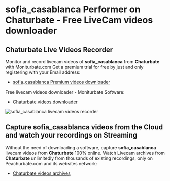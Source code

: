 # sofia_casablanca Performer on Chaturbate - Free LiveCam videos downloader

## Chaturbate Live Videos Recorder

Monitor and record livecam videos of **sofia_casablanca** from **Chaturbate** with Moniturbate.com
Get a premium trial for free by just and only registering with your Email address:
* [sofia_casablanca Premium videos downloader](https://moniturbate.com/request-demo-licence-key.html)

Free livecam videos downloader - Moniturbate Software:
* [Chaturbate videos downloader](https://moniturbate.com/moniturbate-download-software.html)

![sofia_casablanca livecam videos recorder](https://peachurnet.com/templates/moniturbate-software.png)


## Capture sofia_casablanca videos from the Cloud and watch your recordings on Streaming

Without the need of downloading a software, capture **sofia_casablanca** livecam videos from **Chaturbate** 100% online.
Watch Livecam archives from **Chaturbate** unlimitedly from thousands of existing recordings, only on Peachurbate.com and its websites network:
* [Chaturbate videos archives](https://peachurnet.com/)